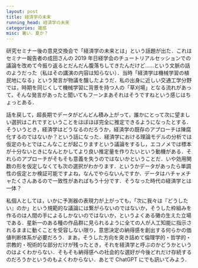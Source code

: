 ```yaml
---
layout: post
title: 経済学の未来
running_head: 経済学の未来
categories: 雑感
misc: 暑い．夏か？
---
```


研究セミナー後の意見交換会で「経済学の未来とは」という話題が出た．これはセミナー報告者の成田さんの 2019 年日経学会のチュートリアルセッションでの議論を改めて今振り返るとだんだん腹落ちしてきたんだけど……という文脈の話のようだった（私はその講演の内容は知らない）．当時「経済学は機械学習の植民地になる」という発言が物議を醸したようだ．私の出身に近しい交通工学分野では，時期を同じくして機械学習に背景を持つ人の「草刈場」となる流れがあって，そんな発言があったと聞いてもフーンまあそれはそうですねという感じはちょっとある．

話を戻して，超長期でデータがどんどん積み上がって，誰かにとって次に望ましい選択はこれですということをほぼほぼ完全に推定できるようになったとする．そういうとき，経済学はどうなるのだろうか，経済学の既存のアプローチは陳腐化するのではないか？という話になった．経済学における理論モデルの分析では仮定のもとではこんなことが起こりますという議論をするし，エコノメでは標本が十分ないときになんとかしてより良い推定量を作りたいという動機がある．それらのアプローチがそもそも意義を失うのではないかということだ．いや効用関数の形を仮定しなくても次の選択がわかります．というかデータがあったら単調性の仮定とか検証可能ですよね，なんでやらないんですか．データはハチャメチャたくさんあるので一致性があればもう十分です．そうなった時代の経済学とは一体？

私個人としては，いかに予測器の表現力が上がっても，「次に我々は『どうしたい』のか」という規範的な議論には繋がらないのではないか，そうした枠組みを作るのは人間の手によるしかないのではないか，というよくある黴の生えた立場である．星新一のある種の作品群に見られるように全ての人が人工知能に指示されるままに動くことを受容しない限り，意思決定の納得感を創出する何らかの価値判断体系が必要だろう．まあ，そうした方向を突き詰めて倫理学的・哲学的・宗教的・呪術的な部分だけが残ったとき，それを経済学と呼ぶのかどうかというのはよくわからない．そもそも納得感への社会的な選好が今後どれだけ存続するのだろうかというのもよくわからない．あとで ChatGPT にでも訊いてみよう．
